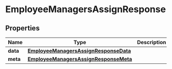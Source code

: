 

# EmployeeManagersAssignResponse


## Properties

| Name | Type | Description | Notes |
|------------ | ------------- | ------------- | -------------|
|**data** | [**EmployeeManagersAssignResponseData**](EmployeeManagersAssignResponseData.md) |  |  [optional] |
|**meta** | [**EmployeeManagersAssignResponseMeta**](EmployeeManagersAssignResponseMeta.md) |  |  [optional] |



